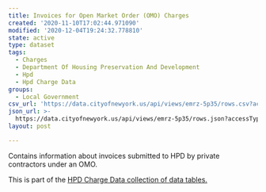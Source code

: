 ```yaml
---
title: Invoices for Open Market Order (OMO) Charges
created: '2020-11-10T17:02:44.971090'
modified: '2020-12-04T19:24:32.778810'
state: active
type: dataset
tags:
  - Charges
  - Department Of Housing Preservation And Development
  - Hpd
  - Hpd Charge Data
groups:
  - Local Government
csv_url: 'https://data.cityofnewyork.us/api/views/emrz-5p35/rows.csv?accessType=DOWNLOAD'
json_url: >-
  https://data.cityofnewyork.us/api/views/emrz-5p35/rows.json?accessType=DOWNLOAD
layout: post

---
```

Contains information about invoices submitted to HPD by private contractors under an OMO.
</p>
This is part of the <a href=https://data.cityofnewyork.us/browse?Data-Collection_Data-Collection=HPD+Charge+Data>HPD Charge Data collection of data tables.</a>
